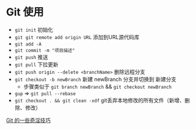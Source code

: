 # Git 使用

* `git init` 初始化
* `git git remote add origin URL` 添加到URL源代码库
* `git add -A`
* `git commit -m "项目描述"`
* `git push` 推送
* `git pull` 下拉更新
* `git push origin --delete <branchName>` 删除远程分支
* `git checkout -b newBranch` 新建 newBranch 分支并切换到 新建分支
  * 步骤类似于 `git branch newBranch` && `git checkout newBranch`
* `gup` => `git pull --rebase`
* `git checkout . && git clean -xdf` git丢弃本地修改的所有文件（新增、删除、修改）
  
[Git 的一些奇淫技巧](https://github.com/521xueweihan/git-tips)
